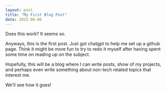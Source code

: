 ```yaml
---
layout: post
title: "My First Blog Post"
date: 2025-06-06
---
```


Does this work? It seems so. 

Anyways, this is the first post. Just got chatgpt to help me set up a github page. 
Think it might be more fun to try to redo it myself after having spent some time 
on reading up on the subject. 

Hopefully, this will be a blog where I can write posts, show of my projects, and perhaps 
even write something about non-tech related topics that interest me. 

We'll see how it goes! 



